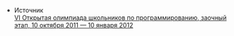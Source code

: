 - Источник  
[VI Открытая олимпиада школьников по программированию, заочный этап, 10 октября 2011 — 10 января 2012](https://olympiads.ru/zaoch/2011/index.shtml)


